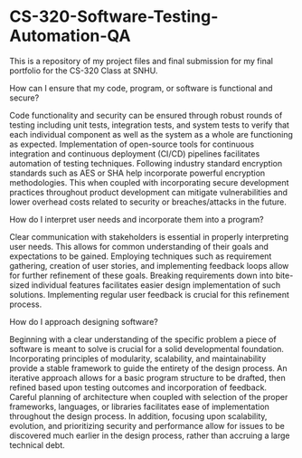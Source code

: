 # CS-320-Software-Testing-Automation-QA
This is a repository of my project files and final submission for my final portfolio for the CS-320 Class at SNHU.

How can I ensure that my code, program, or software is functional and secure?

Code functionality and security can be ensured through robust rounds of testing including unit tests, integration tests, and system tests to verify that each individual component as well as the system as a whole are functioning as expected. Implementation of open-source tools for continuous integration and continuous deployment (CI/CD) pipelines facilitates automation of testing techniques. Following industry standard encryption standards such as AES or SHA help incorporate powerful encryption methodologies. This when coupled with incorporating secure development practices throughout product development can mitigate vulnerabilities and lower overhead costs related to security or breaches/attacks in the future.

How do I interpret user needs and incorporate them into a program?

Clear communication with stakeholders is essential in properly interpreting user needs. This allows for common understanding of their goals and expectations to be gained. Employing techniques such as requirement gathering, creation of user stories, and implementing feedback loops allow for further refinement of these goals. Breaking requirements down into bite-sized individual features facilitates easier design implementation of such solutions. Implementing regular user feedback is crucial for this refinement process.

How do I approach designing software?

Beginning with a clear understanding of the specific problem a piece of software is meant to solve is crucial for a solid developmental foundation. Incorporating principles of modularity, scalability, and maintainability provide a stable framework to guide the entirety of the design process. An iterative approach allows for a basic program structure to be drafted, then refined based upon testing outcomes and incorporation of feedback. Careful planning of architecture when coupled with selection of the proper frameworks, languages, or libraries facilitates ease of implementation throughout the design process. In addition, focusing upon scalability, evolution, and prioritizing security and performance allow for issues to be discovered much earlier in the design process, rather than accruing a large technical debt.

